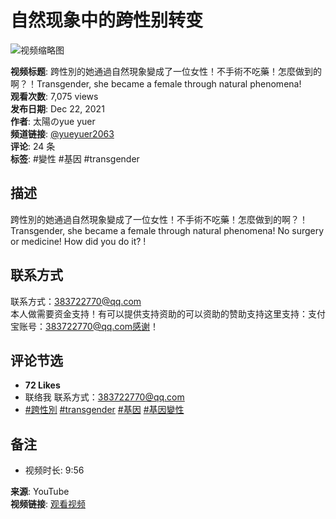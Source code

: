# 自然现象中的跨性别转变

![视频缩略图](https://i.ytimg.com/vi/0UEhMDAlX1Y/hqdefault.jpg?sqp=-oaymwEmCKgBEF5IWvKriqkDGQgBFQAAiEIYAdgBAeIBCggYEAIYBjgBQAE=&rs=AOn4CLDhs71bAb9KgSr6IVnQBVCOV-ptvg)

**视频标题**: 跨性別的她通過自然現象變成了一位女性！不手術不吃藥！怎麼做到的啊？！Transgender, she became a female through natural phenomena!  
**观看次数**: 7,075 views  
**发布日期**: Dec 22, 2021  
**作者**: 太陽のyue yuer  
**频道链接**: [@yueyuer2063](https://www.youtube.com/@yueyuer2063)  
**评论**: 24 条  
**标签**: #變性 #基因 #transgender  

## 描述
跨性別的她通過自然現象變成了一位女性！不手術不吃藥！怎麼做到的啊？！  
Transgender, she became a female through natural phenomena! No surgery or medicine! How did you do it? !  

## 联系方式
联系方式：383722770@qq.com  
本人做需要资金支持！有可以提供支持资助的可以资助的赞助支持这里支持：支付宝账号：383722770@qq.com感谢！  

## 评论节选
- **72 Likes**
- 联络我 联系方式：383722770@qq.com  
- [#跨性別](https://www.youtube.com/hashtag/%E8%B7%A8%E6%80%A7%E5%88%A5) [#transgender](https://www.youtube.com/hashtag/transgender) [#基因](https://www.youtube.com/hashtag/%E5%9F%BA%E5%9B%A0) [#基因變性](https://www.youtube.com/hashtag/%E5%9F%BA%E5%9B%A0%E8%AE%8A%E6%80%A7)  

## 备注
- 视频时长: 9:56

**来源**: YouTube  
**视频链接**: [观看视频](https://www.youtube.com/watch?v=0UEhMDAlX1Y)